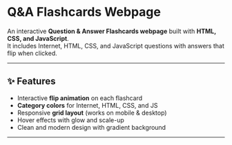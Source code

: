 # Q&A Flashcards Webpage

An interactive **Question & Answer Flashcards webpage** built with **HTML, CSS, and JavaScript**.  
It includes Internet, HTML, CSS, and JavaScript questions with answers that flip when clicked.

---

## ✨ Features
- Interactive **flip animation** on each flashcard  
- **Category colors** for Internet, HTML, CSS, and JS  
- Responsive **grid layout** (works on mobile & desktop)  
- Hover effects with glow and scale-up  
- Clean and modern design with gradient background  

---

